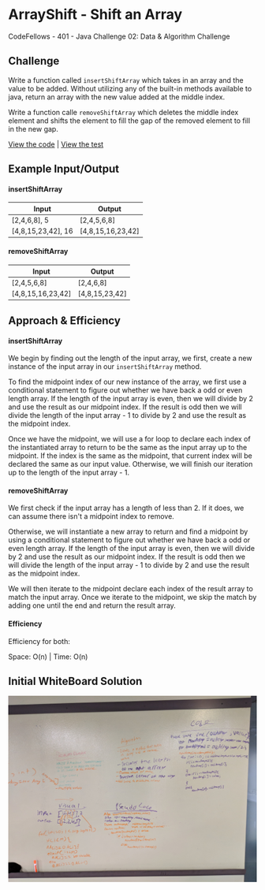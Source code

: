# ArrayShift - Shift an Array
CodeFellows - 401 - Java
Challenge 02: Data & Algorithm Challenge
## Challenge
Write a function called `insertShiftArray` which takes in an array and the value to be added. Without utilizing any of the built-in methods available to java, return an array with the new value added at the middle index.

Write a function calle `removeShiftArray` which deletes the middle index element and shifts the element to fill the gap of the removed element to fill in the new gap.


[View the code](../../src/main/java/ArrayShift/ArrayShift.java) | [View the test](../../src/test/ArrayShift/ArrayShiftTest.java)
## Example Input/Output

#### insertShiftArray
|Input  |Output |
|---	|---	|
|[2,4,6,8], 5  	| [2,4,5,6,8]  	|
|[4,8,15,23,42], 16 | [4,8,15,16,23,42]  |

#### removeShiftArray
|Input  |Output |
|---	|---	|
|[2,4,5,6,8]  	| [2,4,6,8]  	|
|[4,8,15,16,23,42] | [4,8,15,23,42]  |


## Approach & Efficiency

#### insertShiftArray

We begin by finding out the length of the input array, we first, create a new instance of the input array in our `insertShiftArray` method.

To find the midpoint index of our new instance of the array, we first use a conditional statement to figure out whether we have back a odd or even length array. If the length of the input array is even, then we will divide by 2 and use the result as our midpoint index. If the result is odd then we will divide the length of the input array - 1 to divide by 2 and use the result as the midpoint index.

Once we have the midpoint, we will use a for loop to declare each index of the instantiated array to return to be the same as the input array up to the midpoint. If the index is the same as the midpoint, that current index will be declared the same as our input value. Otherwise, we will finish our iteration up to the length of the input array - 1.

#### removeShiftArray

We first check if the input array has a length of less than 2. If it does, we can assume there isn't a midpoint index to remove.

Otherwise, we will instantiate a new array to return and find a midpoint by using a conditional statement to figure out whether we have back a odd or even length array. If the length of the input array is even, then we will divide by 2 and use the result as our midpoint index. If the result is odd then we will divide the length of the input array - 1 to divide by 2 and use the result as the midpoint index.

We will then iterate to the midpoint declare each index of the result array to match the input array. Once we iterate to the midpoint, we skip the match by adding one until the end and return the result array.


#### Efficiency

Efficiency for both:

Space: O(n) | Time: O(n)

## Initial WhiteBoard Solution
<!-- Embedded whiteboard image -->
![array_shift white board](../array_shift.jpg)
